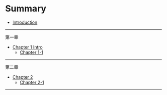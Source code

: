 # Summary

* [Introduction](README.md)

---
第一章

* [Chapter 1 Intro](Chapter_1/Chapter_1_Intro.md)
  * [Chapter 1-1](Chapter_1/Chapter_1.md)

---
第二章

* [Chapter 2](Chapter_2/Chapter_2_Intro.md)
  * [Chapter 2-1](Chapter_2/Chapter_2.md)

---
